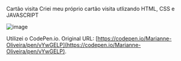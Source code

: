 Cartão visita
Criei meu próprio cartão visita utlizando HTML, CSS e JAVASCRIPT

![image](https://github.com/user-attachments/assets/daecbaed-223e-46cb-85f9-f7fc87d98362)

Utilizei o  CodePen.io. Original URL: [https://codepen.io/Marianne-Oliveira/pen/vYwGELP](https://codepen.io/Marianne-Oliveira/pen/vYwGELP).

